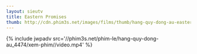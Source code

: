 ```yaml
---
layout: sieutv
title: Eastern Promises
thumb: http://cdn.phim3s.net/images/films/thumb/hang-quy-dong-au-eastern-promises-2007.jpg
---
```

{% include jwpadv src='//phim3s.net/phim-le/hang-quy-dong-au_4474/xem-phim//video.mp4' %}
